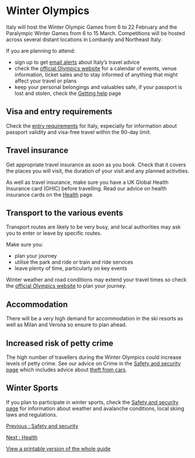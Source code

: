# Winter Olympics

Italy will host the Winter Olympic Games from 6 to 22 February and the
Paralympic Winter Games from 6 to 15 March. Competitions will be hosted across several distant locations in Lombardy and Northeast Italy.

If you are planning to attend:

* sign up to get [email alerts](https://www.gov.uk/foreign-travel-advice/italy/email-signup) about Italy’s travel advice
* check the [official Olympics website](https://www.olympics.com/en/milano-cortina-2026) for a calendar of events, venue information, ticket
  sales and to stay informed of anything that might affect your travel
  or plans
* keep your personal belongings and valuables safe, if your passport
  is lost and stolen, check the [Getting help](https://www.gov.uk/foreign-travel-advice/italy/getting-help) page

## Visa and entry requirements

Check the [entry requirements](https://www.gov.uk/foreign-travel-advice/italy/entry-requirements) for Italy, especially for information about passport validity and visa-free travel within the 90-day limit.

## Travel insurance

Get appropriate travel insurance as soon as you book. Check that it covers the places you will visit, the duration of your visit and any planned activities.

As well as travel insurance, make sure you have a UK Global Health Insurance card (GHIC) before travelling. Read our advice on health insurance cards on the [Health](https://www.gov.uk/foreign-travel-advice/italy/health) page.

## Transport to the various events

Transport routes are likely to be very busy, and local authorities may ask you to enter or leave by specific routes.

Make sure you:

* plan your journey
* utilise the park and ride or train and ride services
* leave plenty of time, particularly on key events

Winter weather and road conditions may extend your travel times so check the [official Olympics website](https://www.olympics.com/en/milano-cortina-2026) to plan your journey.

## Accommodation

There will be a very high demand for accommodation in the ski resorts as well as Milan and Verona so ensure to plan ahead.

## Increased risk of petty crime

The high number of travellers during the Winter Olympics could increase levels of petty crime. See our advice on Crime in the [Safety and security page](https://www.gov.uk/foreign-travel-advice/italy/safety-and-security#crime) which includes advice about [theft from cars](https://www.gov.uk/foreign-travel-advice/italy/safety-and-security#theft-from-cars).

## Winter Sports

If you plan to participate in winter sports, check the [Safety and security page](https://www.gov.uk/foreign-travel-advice/italy/safety-and-security) for information about weather and avalanche conditions, local skiing laws and regulations.

[Previous
:
Safety and security](/foreign-travel-advice/italy/safety-and-security)

[Next
:
Health](/foreign-travel-advice/italy/health)

[View a printable version of the whole guide](/foreign-travel-advice/italy/print)